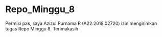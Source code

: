 # Repo_Minggu_8
Permisi pak, saya Azizul Purnama R (A22.2018.02720) izin mengirimkan tugas Repo Minggu 8. Terimakasih
